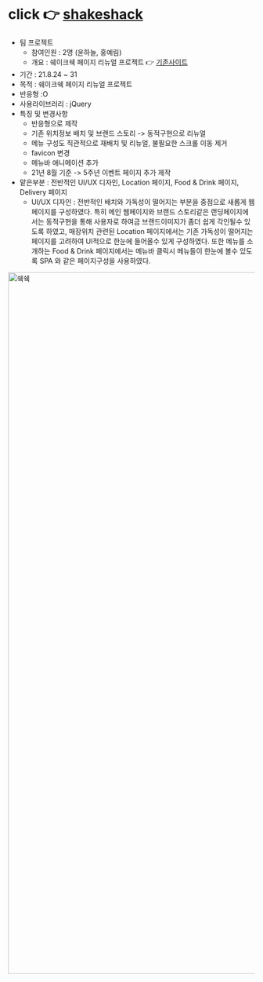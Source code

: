 # click 👉 <a href = "https://awesomeyelim.github.io/SHAKESHACK/" >shakeshack</a>
  - 팀 프로젝트 
    - 참여인원 : 2명 (윤하늘, 홍예림)
    - 개요 : 쉐이크쉑 페이지 리뉴얼 프로젝트 👉 <a href ="http://www.shakeshack.kr/">기존사이트</a>
  - 기간 : 21.8.24 ~  31
  - 목적 : 쉐이크쉑 페이지 리뉴얼 프로젝트
  - 반응형 :O
  - 사용라이브러리 : jQuery
  - 특징 및 변경사항
    - 반응형으로 제작
    - 기존 위치정보 배치 및 브랜드 스토리 -> 동적구현으로 리뉴얼
    - 메뉴 구성도 직관적으로 재배치 및 리뉴얼, 불필요한 스크롤 이동 제거
    - favicon 변경
    - 메뉴바 애니메이션 추가
    - 21년 8월 기준 -> 5주년 이벤트 페이지 추가 제작
  - 맡은부분 : 전반적인 UI/UX 디자인, Location 페이지, Food & Drink 페이지, Delivery 페이지 
    -  UI/UX 디자인 : 전반적인 배치와 가독성이 떨어지는 부분을 중점으로 새롭게 웹페이지를 구성하였다. 특히 메인 웹페이지와 브랜드 스토리같은 랜딩페이지에서는 동적구현을 통해 사용자로 하여금 브랜드이미지가 좀더 쉽게 각인될수 있도록 하였고, 매장위치 관련된 Location 페이지에서는 기존 가독성이 떨어지는 페이지를 고려하여 UI적으로 한눈에 들어올수 있게 구성하였다. 또한 메뉴를 소개하는 Food & Drink 페이지에서는 메뉴바 클릭시 메뉴들이 한눈에 볼수 있도록 SPA 와 같은 페이지구성을 사용하였다. 
<img width="1430" alt="쉑쉑" src="https://user-images.githubusercontent.com/93499143/147042668-bf3e90b9-a416-43b5-8bdc-f30d90e80254.png">
